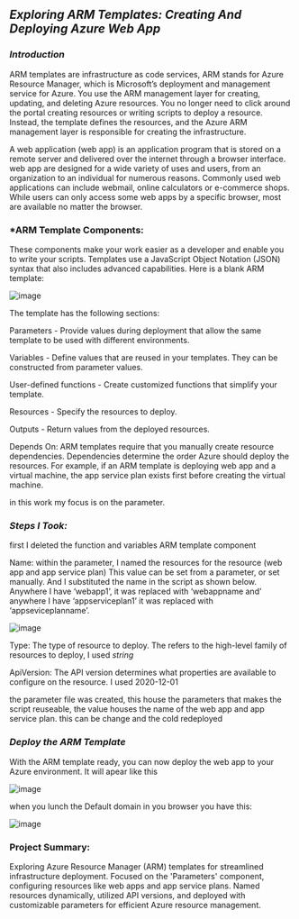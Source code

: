 ## *Exploring ARM Templates: Creating And Deploying Azure Web App*

### *Introduction*
ARM templates are infrastructure as code services, ARM stands for Azure Resource Manager, which is Microsoft’s deployment and management service for Azure. You use the ARM management layer for creating, updating, and deleting Azure resources. You no longer need to click around the portal creating resources or writing scripts to deploy a resource. Instead, the template defines the resources, and the Azure ARM management layer is responsible for creating the infrastructure.

A web application (web app) is an application program that is stored on a remote server and delivered over the internet through a browser interface. web app are designed for a wide variety of uses and users, from an organization to an individual for numerous reasons. Commonly used web applications can include webmail, online calculators or e-commerce shops. While users can only access some web apps by a specific browser, most are available no matter the browser.

### *ARM Template Components:

These components make your work easier as a developer and enable you to write your scripts. Templates use a JavaScript Object Notation (JSON) syntax that also includes advanced capabilities. Here is a blank ARM template: 

![image](https://github.com/akpatiudo/Arm-template/assets/118566096/bbdf1b27-1e0b-4706-8e97-fc7b815932e9)

The template has the following sections:

Parameters - Provide values during deployment that allow the same template to be used with different environments.

Variables - Define values that are reused in your templates. They can be constructed from parameter values.

User-defined functions - Create customized functions that simplify your template.

Resources - Specify the resources to deploy.

Outputs - Return values from the deployed resources.

Depends On:  ARM templates require that you manually create resource dependencies. Dependencies determine the order Azure should deploy the resources. For example, if an ARM template is deploying web app and a virtual machine, the app service plan exists first before creating the virtual machine.

in this work my focus is on the parameter.

### *Steps I Took:*

first I deleted the function and variables ARM template component

Name: within the parameter,  I named the resources for the resource (web app and app service plan) This value can be set from a parameter, or set manually. And I substituted the name in the script as shown below. Anywhere I have ‘webapp1’, it was replaced with ‘webappname and’ anywhere I have ‘appserviceplan1’ it was replaced with ‘appseviceplanname’. 

![image](https://github.com/akpatiudo/Arm-template/assets/118566096/28e1abf3-3d86-4c79-9014-72ac18833d6d)

Type: The type of resource to deploy. The <resource provider> refers to the high-level family of resources to deploy, I used *string*

ApiVersion: The API version determines what properties are available to configure on the resource. I used 2020-12-01

the parameter file was created, this house the parameters that makes the script reuseable, the value houses the name of the web app and app service plan. this can be change and the cold redeployed

### *Deploy the ARM Template*
With the ARM template ready, you can now deploy the web app to your Azure environment. It will apear like this

![image](https://github.com/akpatiudo/Arm-template/assets/118566096/bbd3733d-4ace-49f8-9b03-7f17a1f6cc54)

when you lunch the Default domain in you browser you have this:

![image](https://github.com/akpatiudo/Arm-template/assets/118566096/68221aff-931f-4980-ba69-e8599ec0b951)

### Project Summary:
Exploring Azure Resource Manager (ARM) templates for streamlined infrastructure deployment. Focused on the 'Parameters' component, configuring resources like web apps and app service plans. Named resources dynamically, utilized API versions, and deployed with customizable parameters for efficient Azure resource management.

